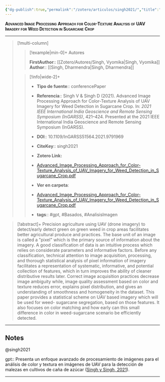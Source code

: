 ```yaml
---
{"dg-publish":true,"permalink":"/zotero/articulos/singh2021/","title":"Advanced Image Processing Approach for Color-Texture Analysis of UAV Imagery for Weed Detection in Sugarcane Crop","tags":["#zotero"]}
---
```



<span style="font-variant:small-caps; font-weight: bold;">Advanced Image Processing Approach for Color-Texture Analysis of UAV Imagery for Weed Detection in Sugarcane Crop</span>

---


> [!multi-column]
>
>> [!example|min-0]+ Autores
>> 
>> **FirstAuthor**:: [[Zotero/Autores/Singh, Vyomika\|Singh, Vyomika]]  
>> **Author**:: [[Singh, Dharmendra\|Singh, Dharmendra]]  
 >
>
>> [!info|wide-2]+
>>
>> - **Tipo de fuente**:: conferencePaper
>> - **Referencia**:: Singh V & Singh D (2021). Advanced Image Processing Approach for Color-Texture Analysis of UAV Imagery for Weed Detection in Sugarcane Crop. In: _2021 IEEE International India Geoscience and Remote Sensing Symposium (InGARSS)_, 421–424. Presented at the 2021 IEEE International India Geoscience and Remote Sensing Symposium (InGARSS).
>> - **DOI**:: 10.1109/InGARSS51564.2021.9791969
>> - **CiteKey**:: singh2021
>> - **Zotero Link:** 
>> - [Advanced_Image_Processing_Approach_for_Color-Texture_Analysis_of_UAV_Imagery_for_Weed_Detection_in_Sugarcane_Crop.pdf](zotero://select/library/items/FK9N2MZI)
>>
>> - **Ver en carpeta**: 
>> - [Advanced_Image_Processing_Approach_for_Color-Texture_Analysis_of_UAV_Imagery_for_Weed_Detection_in_Sugarcane_Crop.pdf](file://J:\OneDrive\Articulos\Advanced_Image_Processing_Approach_for_Color-Texture_Analysis_of_UAV_Imagery_for_Weed_Detection_in_Sugarcane_Crop.pdf)
>> - **tags**:: #gpt, #Basados, #AnalisisImagen



> [!abstract]+ 
>Precision agriculture using UAV (drone imagery) to detect/early detect green on green weed in crop areas facilitates better agricultural produce and practices. The base unit of an image is called a "pixel" which is the primary source of information about the imagery. A good classification of data is an intuitive process which relies on considerate parameters and informative factors. Before any classification, technical attention to image acquisition, processing, and thorough statistical analysis of pixel information of imagery facilitates a representation of systematic, informative, and potential collection of features, which in turn improves the ability of cleaner distributive results later. Correct image acquisition practices decrease image ambiguity while, image quality assessment based on color and texture reduces error, explains pixel distribution, and gives an understanding of smoothness and homogeneity in the dataset. This paper provides a statistical scheme on UAV based imagery which will be used for weed- sugarcane segregation, based on those features. It also focuses on color matching and how early can this small difference in color in weed-sugarcane scenario be efficiently detected.


--- 

## Notes

@singh2021

gpt:: Presenta un enfoque avanzado de procesamiento de imágenes para el análisis de color y textura en imágenes de UAV para la detección de malezas en cultivos de caña de azúcar ([Singh y Singh, 2021](zotero://select/library/items/9HMPFGI9)).






---







